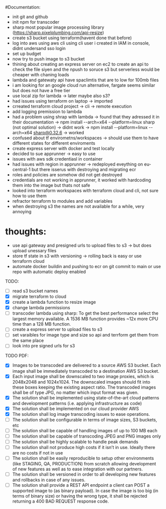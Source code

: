 #Documentation:

- init git and github
- init npm for transcoder
- sharp most popular image processing library (https://sharp.pixelplumbing.com/api-resize)
- create s3 bucket using terraform(havent done that before)
- log into aws using aws cli using cli user i created in IAM in console, didnt undersand sso login
- set up budget
- now try to push image to s3 bucket
- thining about creating an express server on ec2 to create an api to check the file siyen and the npush to soruce s3 but serverless would be cheaper with chaning loads
- lambda and gatewaty api have spaclimtis that are to low for 100mb files
- i am looking for an google cloud run alternative, fargate seems similar but does not have a free tier
- use local zip for lambda -> later maybe also s3?
- had issues using terraform on laptop -> imported
- crreated terraform cloud project -> cli -> remote execution
- add logging premission to lambda
- had a problem using shrap with lambda -> found that they adressed it in their documentation -> npm install --arch=x64 --platform=linux sharp (not optimal solution) -> didnt work -> npm install --platform=linux --arch=x64 sharp@0.32.6 -> worked
- confused about tf envirometns/workspaces -> should use them to have different states for different enviroments
- create express server with docker and test locally
- decided to sue apprunner -> easy to use
- issues with aws sdk credentiasl in container
- had issues with region in apprunner -> redeployed eveything on eu-central-1 but there isserus with destroying and migrating ecr
- roles and policies are somehow did not get destroyed
- credentials are not working in apprunner, it worked with hardcoding them into the image but thats not safe
- looked into terraform workspaces with terraform cloud and cli, not sure how to use them
- refractor terraform to modules and add variables
- when destroying s3 the names are not available for a while, very annoying

# thoughts:

- use api gateway and presigned urls to upload files to s3 -> but does upload unessary files
- store tf state in s3 with versioning -> rolling back is easy or use terraform cloud
- automate docker buildin and pushing to ecr on git commit to main or use repo with automatic deploy enabled

TODO:

- [ ] read s3 bucket names
- [X] migrate terraform to cloud
- [X] create a lambda function to resize image
- [X] change lambda permissions
- [ ] transcoder lambda using sharp: To get the best performance select the largest memory available. A 1536 MB function provides ~12x more CPU time than a 128 MB function.
- [ ] create a express server to upload files to s3
- [ ] set varaibles for image type and size so api and terrform get them from the same place
- [ ] look into pre signed urls for s3

TODO PDF:

- [X] Images to be transcoded are delivered to a source AWS S3 bucket. Each image shall be immediately transcoded to a destination AWS S3 bucket.
- [X] Each input image shall be downscaled to two image proxies, which is 2048x2048 and
  1024x1024. The downscaled images should fit into these boxes keeping the existing aspect
  ratio. The transcoded images shall be of type JPG, no matter which input format was given.
- [X] The solution shall be implemented using state-of-the-art cloud patterns and development patterns (i.e. applying infrastructure as code)
- [X] The solution shall be implemented on our cloud provider AWS
- [X] The solution shall log image transcoding issues to ease operations.
- [ ] The solution shall be configurable in terms of image sizes, S3 buckets, etc
- [ ] The solution shall be capable of handling images of up to 100 MB each
- [ ] The solution shall be capable of transcoding JPEG and PNG images only
- [ ] The solution shall be highly scalable to handle peak demands
- [ ] The solution shall not produce high costs if it isn’t in use. Ideally there are no costs if not in use
- [ ] The solution shall be easily reproducible to setup other environments (like STAGING, QA,
  PRODUCTION) from scratch allowing development of new features as well as to ease
  integration with our partners.
- [ ] The solution shall be versioned in order to all developing new features and rollbacks in case of any issues.
- [ ] The solution shall provide a REST API endpoint a client can POST a supported image to (as
  binary payload). In case the image is too big (in terms of binary size) or having the wrong type, it shall be rejected returning a 400 BAD REQUEST response code.
